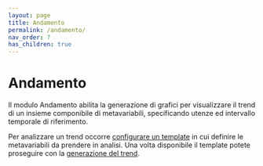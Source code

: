```yaml
---
layout: page
title: Andamento
permalink: /andamento/
nav_order: 7
has_children: true
---
```


# Andamento

Il modulo Andamento abilita la generazione di grafici per visualizzare il trend di un insieme componibile di metavariabili, specificando utenze ed intervallo temporale di riferimento.

Per analizzare un trend occorre [configurare un template](/andamento/configurazione-template) in cui definire le metavariabili da prendere in analisi. Una volta disponibile il template potete proseguire con la [generazione del trend](/andamento//visualizzazione-trend).
